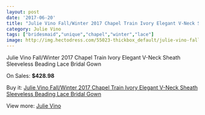 ```yaml
---
layout: post
date: '2017-06-20'
title: "Julie Vino Fall/Winter 2017 Chapel Train Ivory Elegant V-Neck Sheath Sleeveless Beading Lace Bridal Gown"
category: Julie Vino
tags: ["bridesmaid","unique","chapel","winter","lace"]
image: http://img.hectodress.com/55023-thickbox_default/julie-vino-fall-winter-2017-chapel-train-ivory-elegant-v-neck-sheath-sleeveless-beading-lace-bridal-gown.jpg
---
```

Julie Vino Fall/Winter 2017 Chapel Train Ivory Elegant V-Neck Sheath Sleeveless Beading Lace Bridal Gown

On Sales: **$428.98**
<a href="https://www.hectodress.com/julie-vino/17368-julie-vino-fall-winter-2017-chapel-train-ivory-elegant-v-neck-sheath-sleeveless-beading-lace-bridal-gown.html"><amp-img layout="responsive" width="600" height="600" src="//img.hectodress.com/55023-thickbox_default/julie-vino-fall-winter-2017-chapel-train-ivory-elegant-v-neck-sheath-sleeveless-beading-lace-bridal-gown.jpg" alt="Julie Vino Fall/Winter 2017 Chapel Train Ivory Elegant V-Neck Sheath Sleeveless Beading Lace Bridal Gown 0" /></a>
<a href="https://www.hectodress.com/julie-vino/17368-julie-vino-fall-winter-2017-chapel-train-ivory-elegant-v-neck-sheath-sleeveless-beading-lace-bridal-gown.html"><amp-img layout="responsive" width="600" height="600" src="//img.hectodress.com/55026-thickbox_default/julie-vino-fall-winter-2017-chapel-train-ivory-elegant-v-neck-sheath-sleeveless-beading-lace-bridal-gown.jpg" alt="Julie Vino Fall/Winter 2017 Chapel Train Ivory Elegant V-Neck Sheath Sleeveless Beading Lace Bridal Gown 1" /></a>
<a href="https://www.hectodress.com/julie-vino/17368-julie-vino-fall-winter-2017-chapel-train-ivory-elegant-v-neck-sheath-sleeveless-beading-lace-bridal-gown.html"><amp-img layout="responsive" width="600" height="600" src="//img.hectodress.com/55025-thickbox_default/julie-vino-fall-winter-2017-chapel-train-ivory-elegant-v-neck-sheath-sleeveless-beading-lace-bridal-gown.jpg" alt="Julie Vino Fall/Winter 2017 Chapel Train Ivory Elegant V-Neck Sheath Sleeveless Beading Lace Bridal Gown 2" /></a>
<a href="https://www.hectodress.com/julie-vino/17368-julie-vino-fall-winter-2017-chapel-train-ivory-elegant-v-neck-sheath-sleeveless-beading-lace-bridal-gown.html"><amp-img layout="responsive" width="600" height="600" src="//img.hectodress.com/55024-thickbox_default/julie-vino-fall-winter-2017-chapel-train-ivory-elegant-v-neck-sheath-sleeveless-beading-lace-bridal-gown.jpg" alt="Julie Vino Fall/Winter 2017 Chapel Train Ivory Elegant V-Neck Sheath Sleeveless Beading Lace Bridal Gown 3" /></a>

Buy it: [Julie Vino Fall/Winter 2017 Chapel Train Ivory Elegant V-Neck Sheath Sleeveless Beading Lace Bridal Gown](https://www.hectodress.com/julie-vino/17368-julie-vino-fall-winter-2017-chapel-train-ivory-elegant-v-neck-sheath-sleeveless-beading-lace-bridal-gown.html "Julie Vino Fall/Winter 2017 Chapel Train Ivory Elegant V-Neck Sheath Sleeveless Beading Lace Bridal Gown")

View more: [Julie Vino](https://www.hectodress.com/356-julie-vino "Julie Vino")